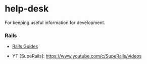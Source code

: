 # help-desk
For keeping useful information for development.




### Rails
- [Rails Guides](http://guides.rubyonrails.org/)

- YT [SupeRails]: https://www.youtube.com/c/SupeRails/videos
